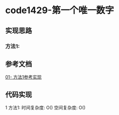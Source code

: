 # code1429-第一个唯一数字


## 实现思路


### 方法1:



## 参考文档

[01- 方法1参考实现]()


## 代码实现

1 方法1:   时间复杂度: O()  空间复杂度: O()

```ts

```